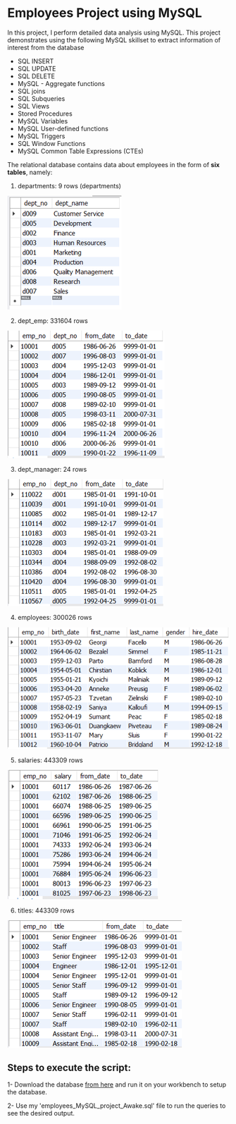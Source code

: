 # Employees Project using MySQL

In this project, I perform detailed data analysis using MySQL. This project demonstrates using the following MySQL skillset to extract information of interest from the database 

* SQL INSERT
* SQL UPDATE
* SQL DELETE
* MySQL - Aggregate functions
* SQL joins
* SQL Subqueries
* SQL Views
* Stored Procedures
* MySQL Variables
* MySQL User-defined functions
* MySQL Triggers
* SQL Window Functions
* MySQL Common Table Expressions (CTEs)

The relational database contains data about employees in the form of **six tables**, namely:

1) departments: 9 rows (departments)
    
  ![departments](https://github.com/awakekho/Employees_projects-MySQL-/blob/fc4b8b34af54d7232585847ebf70779d7ad4ec6e/table_departments.png)

2) dept_emp: 331604 rows

  ![dept_emp](https://github.com/awakekho/Employees_projects-MySQL-/blob/fc4b8b34af54d7232585847ebf70779d7ad4ec6e/table_dept_emp.png)
  
3) dept_manager: 24 rows

![dept_manager](https://github.com/awakekho/Employees_projects-MySQL-/blob/fc4b8b34af54d7232585847ebf70779d7ad4ec6e/table_dept_manager.png)

4) employees: 300026 rows

![employees](https://github.com/awakekho/Employees_projects-MySQL-/blob/fc4b8b34af54d7232585847ebf70779d7ad4ec6e/table_employees.png)

5) salaries: 443309 rows

![salaries](https://github.com/awakekho/Employees_projects-MySQL-/blob/fc4b8b34af54d7232585847ebf70779d7ad4ec6e/table_salaries.png)

6) titles: 443309 rows

![titles](https://github.com/awakekho/Employees_projects-MySQL-/blob/fc4b8b34af54d7232585847ebf70779d7ad4ec6e/table_titles.png)

## Steps to execute the script:

1-	Download the database [from here](https://drive.google.com/file/d/1rM6VNWMtNDbJrGHl_xBkYG7pN3fyLamD/view?usp=sharing) and run it on your workbench to setup the database.

2-	Use my 'employees_MySQL_project_Awake.sql' file to run the queries to see the desired output. 
